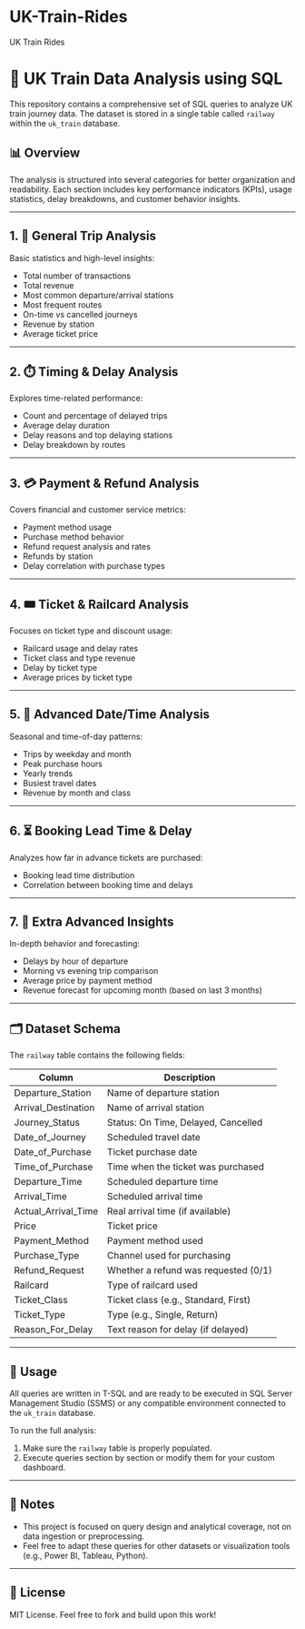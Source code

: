 # UK-Train-Rides
UK Train Rides

# 🚄 UK Train Data Analysis using SQL

This repository contains a comprehensive set of SQL queries to analyze UK train journey data. The dataset is stored in a single table called `railway` within the `uk_train` database.

## 📊 Overview

The analysis is structured into several categories for better organization and readability. Each section includes key performance indicators (KPIs), usage statistics, delay breakdowns, and customer behavior insights.

---

## 1. 🚄 General Trip Analysis
Basic statistics and high-level insights:
- Total number of transactions
- Total revenue
- Most common departure/arrival stations
- Most frequent routes
- On-time vs cancelled journeys
- Revenue by station
- Average ticket price

---

## 2. ⏱️ Timing & Delay Analysis
Explores time-related performance:
- Count and percentage of delayed trips
- Average delay duration
- Delay reasons and top delaying stations
- Delay breakdown by routes

---

## 3. 💳 Payment & Refund Analysis
Covers financial and customer service metrics:
- Payment method usage
- Purchase method behavior
- Refund request analysis and rates
- Refunds by station
- Delay correlation with purchase types

---

## 4. 🎟️ Ticket & Railcard Analysis
Focuses on ticket type and discount usage:
- Railcard usage and delay rates
- Ticket class and type revenue
- Delay by ticket type
- Average prices by ticket type

---

## 5. 📅 Advanced Date/Time Analysis
Seasonal and time-of-day patterns:
- Trips by weekday and month
- Peak purchase hours
- Yearly trends
- Busiest travel dates
- Revenue by month and class

---

## 6. ⏳ Booking Lead Time & Delay
Analyzes how far in advance tickets are purchased:
- Booking lead time distribution
- Correlation between booking time and delays

---

## 7. 🌅 Extra Advanced Insights
In-depth behavior and forecasting:
- Delays by hour of departure
- Morning vs evening trip comparison
- Average price by payment method
- Revenue forecast for upcoming month (based on last 3 months)

---

## 🗂️ Dataset Schema

The `railway` table contains the following fields:

| Column               | Description                          |
|----------------------|--------------------------------------|
| Departure_Station    | Name of departure station            |
| Arrival_Destination  | Name of arrival station              |
| Journey_Status       | Status: On Time, Delayed, Cancelled  |
| Date_of_Journey      | Scheduled travel date                |
| Date_of_Purchase     | Ticket purchase date                 |
| Time_of_Purchase     | Time when the ticket was purchased   |
| Departure_Time       | Scheduled departure time             |
| Arrival_Time         | Scheduled arrival time               |
| Actual_Arrival_Time  | Real arrival time (if available)     |
| Price                | Ticket price                         |
| Payment_Method       | Payment method used                  |
| Purchase_Type        | Channel used for purchasing          |
| Refund_Request       | Whether a refund was requested (0/1) |
| Railcard             | Type of railcard used                |
| Ticket_Class         | Ticket class (e.g., Standard, First) |
| Ticket_Type          | Type (e.g., Single, Return)          |
| Reason_For_Delay     | Text reason for delay (if delayed)   |

---

## 🧠 Usage

All queries are written in T-SQL and are ready to be executed in SQL Server Management Studio (SSMS) or any compatible environment connected to the `uk_train` database.

To run the full analysis:
1. Make sure the `railway` table is properly populated.
2. Execute queries section by section or modify them for your custom dashboard.

---

## 📌 Notes

- This project is focused on query design and analytical coverage, not on data ingestion or preprocessing.
- Feel free to adapt these queries for other datasets or visualization tools (e.g., Power BI, Tableau, Python).

---

## 📄 License

MIT License. Feel free to fork and build upon this work!


